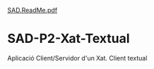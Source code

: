[SAD.ReadMe.pdf](https://github.com/andreadereque/SAD-P2-Xat-Textual/files/8834306/SAD.ReadMe.pdf)
# SAD-P2-Xat-Textual
Aplicació Client/Servidor d'un Xat. Client textual
